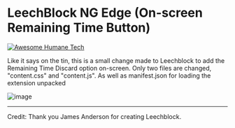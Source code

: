 # LeechBlock NG Edge (On-screen Remaining Time Button)

[![Awesome Humane Tech](https://raw.githubusercontent.com/humanetech-community/awesome-humane-tech/main/humane-tech-badge.svg?sanitize=true)](https://github.com/humanetech-community/awesome-humane-tech)

Like it says on the tin, this is a small change made to Leechblock to add the Remaining Time Discard option on-screen.
Only two files are changed, "content.css" and "content.js". As well as manifest.json for loading the extension unpacked


![image](https://github.com/user-attachments/assets/9b68c92a-eb3a-4086-a5ba-a16437f72041)





----
Credit: Thank you James Anderson for creating Leechblock.



